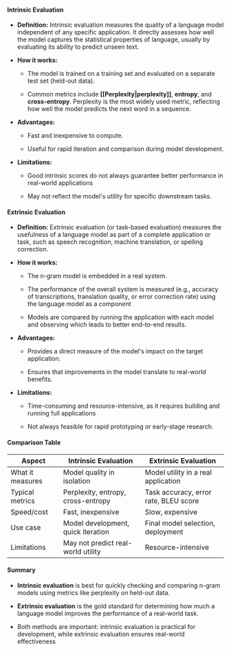#### **Intrinsic Evaluation**

- **Definition:** Intrinsic evaluation measures the quality of a language model independent of any specific application. It directly assesses how well the model captures the statistical properties of language, usually by evaluating its ability to predict unseen text.
    
- **How it works:**
    
    - The model is trained on a training set and evaluated on a separate test set (held-out data).
        
    - Common metrics include **[[Perplexity|perplexity]]**, **entropy**, and **cross-entropy**. Perplexity is the most widely used metric, reflecting how well the model predicts the next word in a sequence.
        
- **Advantages:**
    
    - Fast and inexpensive to compute.
        
    - Useful for rapid iteration and comparison during model development.
        
- **Limitations:**
    
    - Good intrinsic scores do not always guarantee better performance in real-world applications
        
    - May not reflect the model's utility for specific downstream tasks.
        

#### **Extrinsic Evaluation**

- **Definition:** Extrinsic evaluation (or task-based evaluation) measures the usefulness of a language model as part of a complete application or task, such as speech recognition, machine translation, or spelling correction.
    
- **How it works:**
    
    - The n-gram model is embedded in a real system.
        
    - The performance of the overall system is measured (e.g., accuracy of transcriptions, translation quality, or error correction rate) using the language model as a component        
    - Models are compared by running the application with each model and observing which leads to better end-to-end results.
        
- **Advantages:**
    
    - Provides a direct measure of the model's impact on the target application.
        
    - Ensures that improvements in the model translate to real-world benefits.
        
- **Limitations:**
    
    - Time-consuming and resource-intensive, as it requires building and running full applications
        
    - Not always feasible for rapid prototyping or early-stage research.
        

#### **Comparison Table**

|Aspect|Intrinsic Evaluation|Extrinsic Evaluation|
|---|---|---|
|What it measures|Model quality in isolation|Model utility in a real application|
|Typical metrics|Perplexity, entropy, cross-entropy|Task accuracy, error rate, BLEU score|
|Speed/cost|Fast, inexpensive|Slow, expensive|
|Use case|Model development, quick iteration|Final model selection, deployment|
|Limitations|May not predict real-world utility|Resource-intensive|

#### **Summary**

- **Intrinsic evaluation** is best for quickly checking and comparing n-gram models using metrics like perplexity on held-out data.
    
- **Extrinsic evaluation** is the gold standard for determining how much a language model improves the performance of a real-world task.
    
- Both methods are important: intrinsic evaluation is practical for development, while extrinsic evaluation ensures real-world effectiveness